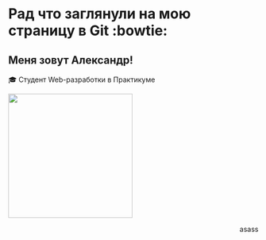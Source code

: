 # Рад что заглянули на мою страницу в Git :bowtie:
## Меня зовут Александр!
:mortar_board: Студент Web-разработки в Практикуме
<div id="header" align="left">
  <img src="https://media.giphy.com/media/JIX9t2j0ZTN9S/giphy.gif" width="250"/>
</div>
<div id="header__text" align="right">
<p>asass</p>
</div>



